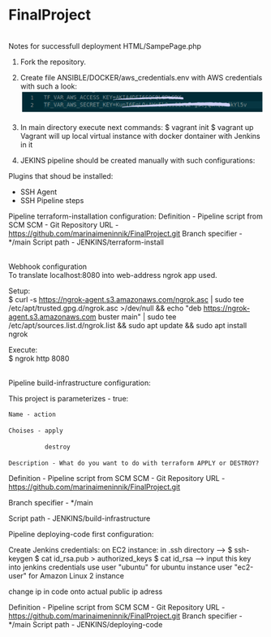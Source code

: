 # FinalProject

<br>Notes for successfull deployment HTML/SampePage.php</br>

1) Fork the repository.

2) Create file ANSIBLE/DOCKER/aws_credentials.env with AWS credentials with such a look:
<br>![AWS_cred](https://github.com/marinaimeninnik/FinalProject/blob/main/pictures/Screenshot%20from%202023-02-20%2011-10-52.png)</br>

3) In main directory execute next commands:
$ vagrant init
$ vagrant up
Vagrant will up local virtual instance with docker dontainer with Jenkins in it

4) JEKINS pipeline should be created  manually with such configurations:

Plugins that shoud be installed:
- SSH Agent
- SSH Pipeline steps

Pipeline terraform-installation configuration:
Definition - Pipeline script from SCM
SCM - Git
Repository URL - https://github.com/marinaimeninnik/FinalProject.git
Branch specifier - */main
Script path - JENKINS/terraform-install

<br>Webhook configuration</br>
To translate localhost:8080 into web-address ngrok app used.

Setup:
<br>$ curl -s https://ngrok-agent.s3.amazonaws.com/ngrok.asc | sudo tee /etc/apt/trusted.gpg.d/ngrok.asc >/dev/null && echo "deb https://ngrok-agent.s3.amazonaws.com buster main" | sudo tee /etc/apt/sources.list.d/ngrok.list && sudo apt update && sudo apt install ngrok </br>

Execute:
<br>$ ngrok http 8080</br>

<br>Pipeline build-infrastructure configuration:</br>

This project is parameterizes - true:

    Name - action
    
    Choises - apply
    
              destroy
              
    Description - What do you want to do with terraform APPLY or DESTROY?

Definition - Pipeline script from SCM
SCM - Git
Repository URL - https://github.com/marinaimeninnik/FinalProject.git

Branch specifier - */main

Script path - JENKINS/build-infrastructure

Pipeline deploying-code first configuration:

Create Jenkins credentials:
on EC2 instance:
in .ssh directory --> $ ssh-keygen
$ cat id_rsa.pub > authorized_keys
$ cat id_rsa --> input this key into jenkins credentials
use user "ubuntu" for ubuntu instance
    user "ec2-user" for Amazon Linux 2 instance

change ip in code onto actual public ip adress

Definition - Pipeline script from SCM
SCM - Git
Repository URL - https://github.com/marinaimeninnik/FinalProject.git
Branch specifier - */main
Script path - JENKINS/deploying-code
